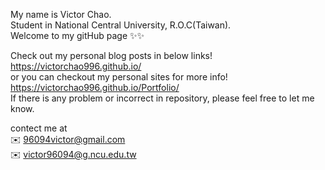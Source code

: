 My name is Victor Chao.  
Student in National Central University, R.O.C(Taiwan).  
Welcome to my gitHub page ✨✨  

Check out my personal blog posts in below links!   
https://victorchao996.github.io/  
or you can checkout my personal sites for more info!  
https://victorchao996.github.io/Portfolio/  
If there is any problem or incorrect in repository, please feel free to let me know.

contect me at   
✉️ 96094victor@gmail.com  
✉️ victor96094@g.ncu.edu.tw  




<!---
VictorChao996/VictorChao996 is a ✨ special ✨ repository because its `README.md` (this file) appears on your GitHub profile.
You can click the Preview link to take a look at your changes.
--->
